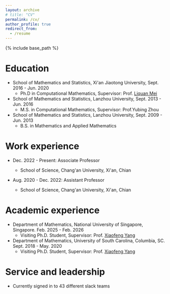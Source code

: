 ```yaml
---
layout: archive
# title: "CV"
permalink: /cv/
author_profile: true
redirect_from:
  - /resume
---
```


{% include base_path %}

Education
======
* School of Mathematics and Statistics, Xi'an Jiaotong University, Sept. 2016 - Jun. 2020
  * Ph.D in Computational Mathematics, Supervisor: Prof. [Liquan Mei](http://gr.xjtu.edu.cn/web/lqmei)
* School of Mathematics and Statistics, Lanzhou University, Sept. 2013 - Jun. 2016
  * M.S. in Computational Mathematics, Supervisor: Prof.Yubing Zhou
* School of Mathematics and Statistics, Lanzhou University, Sept. 2009 - Jun. 2013
  * B.S. in Mathematics and Applied Mathematics

Work experience
======
* Dec. 2022 - Present: Associate Professor
  * School of Science, Chang'an University, Xi'an, Chian

* Aug. 2020 - Dec. 2022: Assistant Professor
  * School of Science, Chang'an University, Xi'an, Chian

Academic experience
======
- Department of Mathematics, National University of Singapore, Singapore.   Feb. 2025  - Feb. 2026
  - Visiting Ph.D. Student, Supervisor: Prof. [Xiaofeng Yang](https://people.math.sc.edu/xfyang/index.html)
- Department of Mathematics, University of South Carolina, Columbia, SC.   Sept. 2018  - May. 2020
  - Visiting Ph.D. Student, Supervisor: Prof. [Xiaofeng Yang](https://people.math.sc.edu/xfyang/index.html)

  
<!-- Skills
======
* Skill 1
* Skill 2
  * Sub-skill 2.1
  * Sub-skill 2.2
  * Sub-skill 2.3
* Skill 3

Publications
======
  <ul>{% for post in site.publications reversed %}
    {% include archive-single-cv.html %}
  {% endfor %}</ul>
  
Talks
======
  <ul>{% for post in site.talks reversed %}
    {% include archive-single-talk-cv.html  %}
  {% endfor %}</ul>
  
Teaching
======
  <ul>{% for post in site.teaching reversed %}
    {% include archive-single-cv.html %}
  {% endfor %}</ul> -->
  
Service and leadership
======
* Currently signed in to 43 different slack teams

